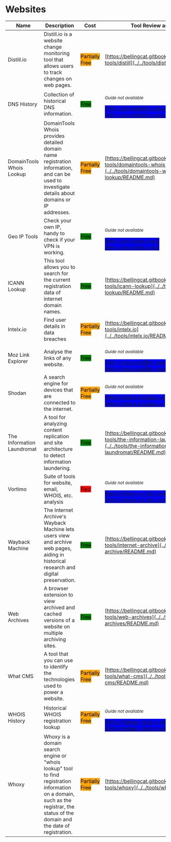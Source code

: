 # Websites

| Name | Description | Cost | Tool Review and Guide |
| --- | --- | --- | --- |
| Distill.io | Distill.io is a website change monitoring tool that allows users to track changes on web pages. | <mark style="background-color:orange;">Partially Free</mark> | [https://bellingcat.gitbook.io/toolkit/more/all-tools/distill](../../tools/distill/README.md) |
| DNS History | Collection of historical DNS information. | <mark style="background-color:green;">Free</mark> | <p><sub><em>Guide not available</em></sub></p><mark style="background-color:blue;"> [http://completedns.com/](http://completedns.com/) </mark> |
| DomainTools Whois Lookup | DomainTools Whois provides detailed domain name registration information, and can be used to investigate details about domains or IP addresses. | <mark style="background-color:orange;">Partially Free</mark> | [https://bellingcat.gitbook.io/toolkit/more/all-tools/domaintools-whois-lookup](../../tools/domaintools-whois-lookup/README.md) |
| Geo IP Tools | Check your own IP, handy to check if your VPN is working. | <mark style="background-color:green;">Free</mark> | <p><sub><em>Guide not available</em></sub></p><mark style="background-color:blue;"> [http://geoiptool.com/](http://geoiptool.com/) </mark> |
| ICANN Lookup | This tool allows you to search for the current registration data of internet domain names. | <mark style="background-color:green;">Free</mark> | [https://bellingcat.gitbook.io/toolkit/more/all-tools/icann-lookup](../../tools/icann-lookup/README.md) |
| Intelx.io | Find user details in data breaches | <mark style="background-color:orange;">Partially Free</mark> | [https://bellingcat.gitbook.io/toolkit/more/all-tools/intelx.io](../../tools/intelx.io/README.md) |
| Moz Link Explorer | Analyse the links of any website. | <mark style="background-color:green;">Free</mark> | <p><sub><em>Guide not available</em></sub></p><mark style="background-color:blue;"> [http://moz.com/link-explorer](http://moz.com/link-explorer) </mark> |
| Shodan | A search engine for devices that are connected to the internet. | <mark style="background-color:orange;">Partially Free</mark> | <p><sub><em>Guide not available</em></sub></p><mark style="background-color:blue;"> [https://www.shodan.io/](https://www.shodan.io/) </mark> |
| The Information Laundromat | A tool for analyzing content replication and site architecture to detect information laundering. | <mark style="background-color:green;">Free</mark> | [https://bellingcat.gitbook.io/toolkit/more/all-tools/the-information-laundromat](../../tools/the-information-laundromat/README.md) |
| Vortimo | Suite of tools for website, email, WHOIS, etc. analysis | <mark style="background-color:red;">Paid</mark> | <p><sub><em>Guide not available</em></sub></p><mark style="background-color:blue;"> [https://www.vortimo.com/](https://www.vortimo.com/) </mark> |
| Wayback Machine | The Internet Archive's Wayback Machine lets users view and archive web pages, aiding in historical research and digital preservation. | <mark style="background-color:green;">Free</mark> | [https://bellingcat.gitbook.io/toolkit/more/all-tools/internet-archive](../../tools/internet-archive/README.md) |
| Web Archives | A browser extension to view archived and cached versions of a website on multiple archiving sites. | <mark style="background-color:green;">Free</mark> | [https://bellingcat.gitbook.io/toolkit/more/all-tools/web-archives](../../tools/web-archives/README.md) |
| What CMS | A tool that you can use to identify the technologies used to power a website. | <mark style="background-color:orange;">Partially Free</mark> | [https://bellingcat.gitbook.io/toolkit/more/all-tools/what-cms](../../tools/what-cms/README.md) |
| WHOIS History | Historical WHOIS registration lookup | <mark style="background-color:orange;">Partially Free</mark> | <p><sub><em>Guide not available</em></sub></p><mark style="background-color:blue;"> [https://whois-history.whoisxmlapi.com/](https://whois-history.whoisxmlapi.com/) </mark> |
| Whoxy | Whoxy is a domain search engine or "whois lookup" tool to find registration information on a domain, such as the registrar, the status of the domain and the date of registration. | <mark style="background-color:orange;">Partially Free</mark> | [https://bellingcat.gitbook.io/toolkit/more/all-tools/whoxy](../../tools/whoxy/README.md) |